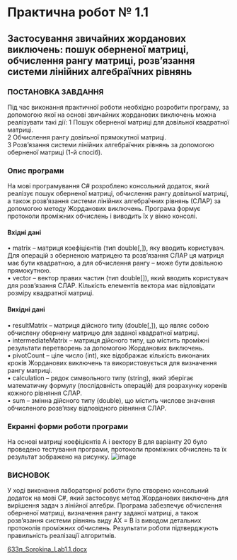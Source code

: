 # Практична робот № 1.1
## Застосування звичайних жорданових виключень: пошук оберненої матриці, обчислення рангу матриці, розв’язання системи лінійних алгебраїчних рівнянь

### ПОСТАНОВКА ЗАВДАННЯ
Під час виконання практичної роботи необхідно розробити програму, за допомогою якої на основі звичайних жорданових виключень можна реалізувати такі дії:
1	Пошук оберненої матриці для довільної квадратної матриці.<br>
2	Обчислення рангу довільної прямокутної матриці.<br>
3	Розв’язання системи лінійних алгебраїчних рівнянь за допомогою оберненої матриці (1-й спосіб).<br>

### Опис програми

На мові програмування C# розроблено консольний додаток, який реалізує пошук оберненої матриці, обчислення рангу довільної матриці, а також розв’язання системи лінійних алгебраїчних рівнянь (СЛАР) за допомогою методу Жорданових виключень. Програма формує протоколи проміжних обчислень і виводить їх у вікно консолі.

#### Вхідні дані
•	matrix – матриця коефіцієнтів (тип double[,]), яку вводить користувач. Для операцій з оберненою матрицею та розв’язання СЛАР ця матриця має бути квадратною, а для обчислення рангу – може бути довільною прямокутною.<br>
•	vector – вектор правих частин (тип double[]), який вводить користувач для розв’язання СЛАР. Кількість елементів вектора має відповідати розміру квадратної матриці.

#### Вихідні дані
•	resultMatrix – матриця дійсного типу (double[,]), що являє собою обчислену обернену матрицю для заданої квадратної матриці.<br>
•	intermediateMatrix – матриця дійсного типу, що містить проміжні результати перетворень за допомогою Жорданових виключень.<br>
•	pivotCount – ціле число (int), яке відображає кількість виконаних кроків Жорданових виключень та використовується для визначення рангу матриці.<br>
•	calculation – рядок символьного типу (string), який зберігає математичну формулу (послідовність операцій) для розрахунку коренів кожного рівняння СЛАР.<br>
•	sum – змінна дійсного типу (double), що містить числове значення обчисленого розв’язку відповідного рівняння СЛАР.<br>

### Екранні форми роботи програми
На основі матриці коефіцієнтів А і вектору В для варіанту 20 було проведено тестування програми, протоколи проміжних обчислень та їх результат зображено на рисунку.
![image](https://github.com/user-attachments/assets/1e898b99-ab0a-487e-bb4d-878fe0dec648)

### ВИСНОВОК
У ході виконання лабораторної роботи було створено консольний додаток на мові C#, який застосовує метод Жорданових виключень для вирішення задач з лінійної алгебри. Програма забезпечує обчислення оберненої матриці, визначення рангу заданої матриці, а також розв’язання системи рівнянь виду AX = B із виводом детальних протоколів проміжних обчислень. Результати роботи підтверджують правильність реалізації алгоритмів.

[633п_Sorokina_Lab1.1.docx](https://github.com/user-attachments/files/19618607/633._Sorokina_Lab1.1.docx)

